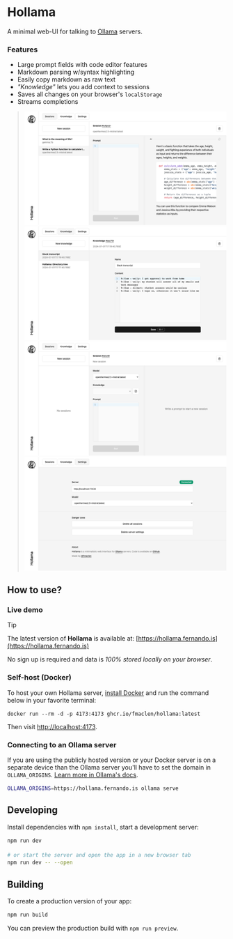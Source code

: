 # Hollama

A minimal web-UI for talking to [Ollama](https://github.com/jmorganca/ollama/) servers.

### Features

- Large prompt fields with code editor features
- Markdown parsing w/syntax highlighting
- Easily copy markdown as raw text
- _"Knowledge"_ lets you add context to sessions
- Saves all changes on your browser's `localStorage`
- Streams completions

> ![session](docs/session.png)
> ![knowledge](docs/knowledge.png)
> ![session-new](docs/session-new.png)
> ![settings](docs/settings.png)

## How to use?

### Live demo

> [!TIP]
> The latest version of **Hollama** is available at: [https://hollama.fernando.is](https://hollama.fernando.is)

No sign up is required and data is _100% stored locally on your browser_.

### Self-host (Docker)

To host your own Hollama server, [install Docker](https://www.docker.com/products/docker-desktop/) and run the command below in your favorite terminal:

```shell
docker run --rm -d -p 4173:4173 ghcr.io/fmaclen/hollama:latest 
```

Then visit [http://localhost:4173](http://localhost:4173).

### Connecting to an Ollama server

If you are using the publicly hosted version or your Docker server is on a separate device than the Ollama server you'll have to set the domain in `OLLAMA_ORIGINS`. [Learn more in Ollama's docs](https://github.com/ollama/ollama/blob/main/docs/faq.md#how-do-i-configure-ollama-server).

```bash
OLLAMA_ORIGINS=https://hollama.fernando.is ollama serve
```

## Developing

Install dependencies with `npm install`, start a development server:

```bash
npm run dev

# or start the server and open the app in a new browser tab
npm run dev -- --open
```

## Building

To create a production version of your app:

```bash
npm run build
```

You can preview the production build with `npm run preview`.
